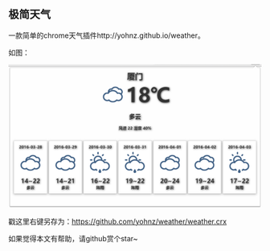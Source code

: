 ## 极简天气
一款简单的chrome天气插件http://yohnz.github.io/weather。

如图：

![截图](./images/1.png "截图")

戳这里右键另存为：<https://github.com/yohnz/weather/weather.crx>


如果觉得本文有帮助，请github赏个star~
